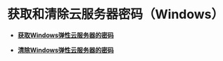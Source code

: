 # 获取和清除云服务器密码（Windows）<a name="ecs_13_0209"></a>

-   **[获取Windows弹性云服务器的密码](获取Windows弹性云服务器的密码.md)**  

-   **[清除Windows弹性云服务器的密码](清除Windows弹性云服务器的密码.md)**  


